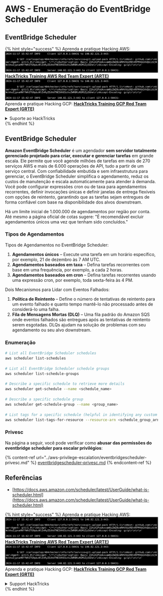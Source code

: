 # AWS - Enumeração do EventBridge Scheduler

## EventBridge Scheduler

{% hint style="success" %}
Aprenda e pratique Hacking AWS:<img src="../../../.gitbook/assets/image (1).png" alt="" data-size="line">[**HackTricks Training AWS Red Team Expert (ARTE)**](https://training.hacktricks.xyz/courses/arte)<img src="../../../.gitbook/assets/image (1).png" alt="" data-size="line">\
Aprenda e pratique Hacking GCP: <img src="../../../.gitbook/assets/image (2).png" alt="" data-size="line">[**HackTricks Training GCP Red Team Expert (GRTE)**<img src="../../../.gitbook/assets/image (2).png" alt="" data-size="line">](https://training.hacktricks.xyz/courses/grte)

<details>

<summary>Suporte ao HackTricks</summary>

* Confira os [**planos de assinatura**](https://github.com/sponsors/carlospolop)!
* **Junte-se ao** 💬 [**grupo do Discord**](https://discord.gg/hRep4RUj7f) ou ao [**grupo do telegram**](https://t.me/peass) ou **siga**-nos no **Twitter** 🐦 [**@hacktricks\_live**](https://twitter.com/hacktricks\_live)**.**
* **Compartilhe truques de hacking enviando PRs para os repositórios do** [**HackTricks**](https://github.com/carlospolop/hacktricks) e [**HackTricks Cloud**](https://github.com/carlospolop/hacktricks-cloud).

</details>
{% endhint %}

## EventBridge Scheduler

**Amazon EventBridge Scheduler** é um agendador **sem servidor totalmente gerenciado projetado para criar, executar e gerenciar tarefas** em grande escala. Ele permite que você agende milhões de tarefas em mais de 270 serviços AWS e mais de 6.000 operações de API, tudo a partir de um serviço central. Com confiabilidade embutida e sem infraestrutura para gerenciar, o EventBridge Scheduler simplifica o agendamento, reduz os custos de manutenção e escala automaticamente para atender à demanda. Você pode configurar expressões cron ou de taxa para agendamentos recorrentes, definir invocações únicas e definir janelas de entrega flexíveis com opções de reintento, garantindo que as tarefas sejam entregues de forma confiável com base na disponibilidade dos alvos downstream.

Há um limite inicial de 1.000.000 de agendamentos por região por conta. Até mesmo a página oficial de cotas sugere: "É recomendável excluir agendamentos únicos uma vez que tenham sido concluídos."&#x20;

### Tipos de Agendamentos

Tipos de Agendamentos no EventBridge Scheduler:

1. **Agendamentos únicos** – Execute uma tarefa em um horário específico, por exemplo, 21 de dezembro às 7 AM UTC.
2. **Agendamentos baseados em taxa** – Defina tarefas recorrentes com base em uma frequência, por exemplo, a cada 2 horas.
3. **Agendamentos baseados em cron** – Defina tarefas recorrentes usando uma expressão cron, por exemplo, toda sexta-feira às 4 PM.

Dois Mecanismos para Lidar com Eventos Falhados:

1. **Política de Reintento** – Define o número de tentativas de reintento para um evento falhado e quanto tempo mantê-lo não processado antes de considerá-lo uma falha.
2. **Fila de Mensagens Mortas (DLQ)** – Uma fila padrão do Amazon SQS onde eventos falhados são entregues após as tentativas de reintento serem esgotadas. DLQs ajudam na solução de problemas com seu agendamento ou seu alvo downstream.

### Enumeração
```bash
# List all EventBridge Scheduler schedules
aws scheduler list-schedules

# List all EventBridge Scheduler schedule groups
aws scheduler list-schedule-groups

# Describe a specific schedule to retrieve more details
aws scheduler get-schedule --name <schedule_name>

# Describe a specific schedule group
aws scheduler get-schedule-group --name <group_name>

# List tags for a specific schedule (helpful in identifying any custom tags or permissions)
aws scheduler list-tags-for-resource --resource-arn <schedule_group_arn>
```
### Privesc

Na página a seguir, você pode verificar como **abusar das permissões do eventbridge scheduler para escalar privilégios**:

{% content-ref url="../aws-privilege-escalation/eventbridgescheduler-privesc.md" %}
[eventbridgescheduler-privesc.md](../aws-privilege-escalation/eventbridgescheduler-privesc.md)
{% endcontent-ref %}

## Referências

* [https://docs.aws.amazon.com/scheduler/latest/UserGuide/what-is-scheduler.html](https://docs.aws.amazon.com/scheduler/latest/UserGuide/what-is-scheduler.html)

{% hint style="success" %}
Aprenda e pratique Hacking AWS:<img src="../../../.gitbook/assets/image (1).png" alt="" data-size="line">[**HackTricks Training AWS Red Team Expert (ARTE)**](https://training.hacktricks.xyz/courses/arte)<img src="../../../.gitbook/assets/image (1).png" alt="" data-size="line">\
Aprenda e pratique Hacking GCP: <img src="../../../.gitbook/assets/image (2).png" alt="" data-size="line">[**HackTricks Training GCP Red Team Expert (GRTE)**<img src="../../../.gitbook/assets/image (2).png" alt="" data-size="line">](https://training.hacktricks.xyz/courses/grte)

<details>

<summary>Support HackTricks</summary>

* Confira os [**planos de assinatura**](https://github.com/sponsors/carlospolop)!
* **Junte-se ao** 💬 [**grupo do Discord**](https://discord.gg/hRep4RUj7f) ou ao [**grupo do telegram**](https://t.me/peass) ou **siga**-nos no **Twitter** 🐦 [**@hacktricks\_live**](https://twitter.com/hacktricks\_live)**.**
* **Compartilhe truques de hacking enviando PRs para o** [**HackTricks**](https://github.com/carlospolop/hacktricks) e [**HackTricks Cloud**](https://github.com/carlospolop/hacktricks-cloud) repositórios do github.

</details>
{% endhint %}
